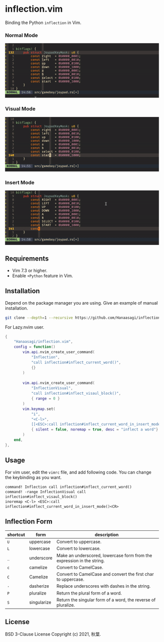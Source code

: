 # inflection.vim

Binding the Python `inflection` in Vim.

### Normal Mode

![normal-mode](https://github.com/Hanaasagi/inflection.vim/blob/master/screenshot/normal-mode.gif)


### Visual Mode

![visaul-mode](https://github.com/Hanaasagi/inflection.vim/blob/master/screenshot/visual-mode.gif)


### Insert Mode

![insert-mode](https://github.com/Hanaasagi/inflection.vim/blob/master/screenshot/insert-mode.gif)


## Requirements

- Vim 7.3 or higher.
- Enable `+Python` feature in Vim.

## Installation

Depend on the package manager you are using. Give an example of manual installation.

```sh
git clone --depth=1 --recursive https://github.com/Hanaasagi/inflection.vim ~/.vim/bundle/inflection.vim
```

For Lazy.nvim user.

```Lua
{
    "Hanaasagi/inflection.vim",
    config = function()
        vim.api.nvim_create_user_command(
            "Inflection",
            "call inflection#inflect_current_word()",
            {}
        )

        vim.api.nvim_create_user_command(
            "InflectionVisual",
            "call inflection#inflect_visaul_block()",
            { range = 0 }
        )
        vim.keymap.set(
            "i",
            "<C-l>",
            [[<ESC>:call inflection#inflect_current_word_in_insert_mode()<CR>]],
            { silent = false, noremap = true, desc = "inflect a word"}
        )
    end,
},

```

## Usage

For vim user, edit the `vimrc` file, and add following code. You can change the keybinding as you want.

```vim
command! Inflection call inflection#inflect_current_word()
command! -range InflectionVisual call inflection#inflect_visaul_block()
inoremap <C-l> <ESC>:call inflection#inflect_current_word_in_insert_mode()<CR>
```

## Inflection Form

| shortcut  | form        | description  |
|-----------|-------------|--------------|
| `U`       | uppercase   | Convert to uppercase.  |
| `L`       | lowercase   | Convert to lowercase.|
| `_`       | underscore  | Make an underscored, lowercase form from the expression in the string. |
| `c`       | camelize    | Convert to CamelCase. |
| `C`       | Camelize    | Convert to CamelCase and convert the first char to uppercase. |
| `-`       | dasherize   | Replace underscores with dashes in the string.  |
| `P`       | pluralize   | Return the plural form of a word.  |
| `S`       | singularize | Return the singular form of a word, the reverse of pluralize.  |


## License 

BSD 3-Clause License Copyright (c) 2021, 秋葉.
